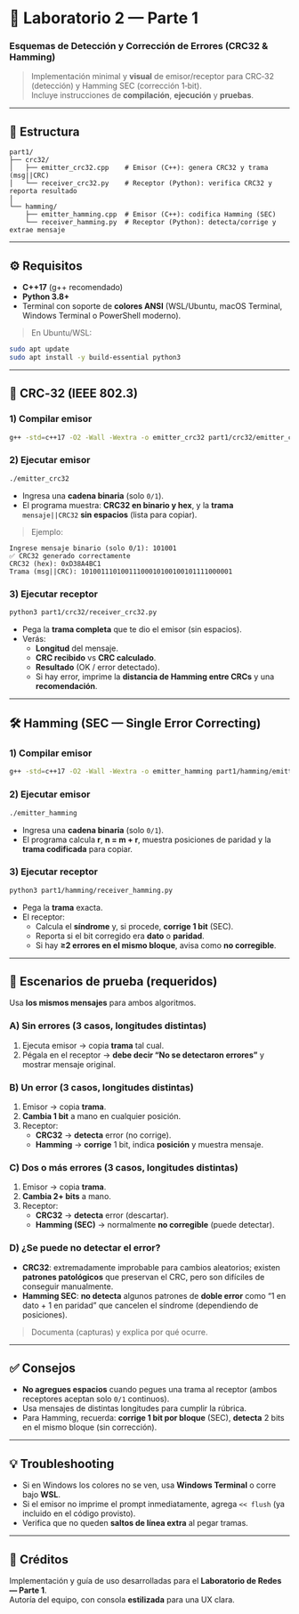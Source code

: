 # 📡 Laboratorio 2 — Parte 1
### Esquemas de **Detección y Corrección de Errores** (CRC32 & Hamming)

> Implementación minimal y **visual** de emisor/receptor para CRC‑32 (detección) y Hamming SEC (corrección 1‑bit).  
> Incluye instrucciones de **compilación**, **ejecución** y **pruebas**.

---

## 📂 Estructura

```
part1/
├── crc32/
│   ├── emitter_crc32.cpp    # Emisor (C++): genera CRC32 y trama (msg||CRC)
│   └── receiver_crc32.py    # Receptor (Python): verifica CRC32 y reporta resultado
│
└── hamming/
    ├── emitter_hamming.cpp  # Emisor (C++): codifica Hamming (SEC)
    └── receiver_hamming.py  # Receptor (Python): detecta/corrige y extrae mensaje
```

---

## ⚙️ Requisitos

- **C++17** (g++ recomendado)  
- **Python 3.8+**
- Terminal con soporte de **colores ANSI** (WSL/Ubuntu, macOS Terminal, Windows Terminal o PowerShell moderno).

> En Ubuntu/WSL:
```bash
sudo apt update
sudo apt install -y build-essential python3
```

---

## 🚀 CRC‑32 (IEEE 802.3)

### 1) Compilar emisor
```bash
g++ -std=c++17 -O2 -Wall -Wextra -o emitter_crc32 part1/crc32/emitter_crc32.cpp
```

### 2) Ejecutar emisor
```bash
./emitter_crc32
```
- Ingresa una **cadena binaria** (solo `0/1`).
- El programa muestra: **CRC32 en binario y hex**, y la **trama** `mensaje||CRC32` **sin espacios** (lista para copiar).

> Ejemplo:
```
Ingrese mensaje binario (solo 0/1): 101001
✅ CRC32 generado correctamente
CRC32 (hex): 0xD38A4BC1
Trama (msg||CRC): 10100111010011100010100100101111000001
```

### 3) Ejecutar receptor
```bash
python3 part1/crc32/receiver_crc32.py
```
- Pega la **trama completa** que te dio el emisor (sin espacios).
- Verás:
  - **Longitud** del mensaje.
  - **CRC recibido** vs **CRC calculado**.
  - **Resultado** (OK / error detectado).
  - Si hay error, imprime la **distancia de Hamming entre CRCs** y una **recomendación**.

---

## 🛠️ Hamming (SEC — Single Error Correcting)

### 1) Compilar emisor
```bash
g++ -std=c++17 -O2 -Wall -Wextra -o emitter_hamming part1/hamming/emitter_hamming.cpp
```

### 2) Ejecutar emisor
```bash
./emitter_hamming
```
- Ingresa una **cadena binaria** (solo `0/1`).  
- El programa calcula **r**, **n = m + r**, muestra posiciones de paridad y la **trama codificada** para copiar.

### 3) Ejecutar receptor
```bash
python3 part1/hamming/receiver_hamming.py
```
- Pega la **trama** exacta.  
- El receptor:
  - Calcula el **síndrome** y, si procede, **corrige 1 bit** (SEC).
  - Reporta si el bit corregido era **dato** o **paridad**.
  - Si hay **≥2 errores en el mismo bloque**, avisa como **no corregible**.

---

## 🧪 Escenarios de prueba (requeridos)

Usa **los mismos mensajes** para ambos algoritmos.

### A) Sin errores (3 casos, longitudes distintas)
1. Ejecuta emisor → copia **trama** tal cual.
2. Pégala en el receptor → **debe decir “No se detectaron errores”** y mostrar mensaje original.

### B) Un error (3 casos, longitudes distintas)
1. Emisor → copia **trama**.
2. **Cambia 1 bit** a mano en cualquier posición.
3. Receptor:
   - **CRC32** → **detecta** error (no corrige).
   - **Hamming** → **corrige** 1 bit, indica **posición** y muestra mensaje.

### C) Dos o más errores (3 casos, longitudes distintas)
1. Emisor → copia **trama**.
2. **Cambia 2+ bits** a mano.
3. Receptor:
   - **CRC32** → **detecta** error (descartar).
   - **Hamming (SEC)** → normalmente **no corregible** (puede detectar).

### D) ¿Se puede no detectar el error?
- **CRC32**: extremadamente improbable para cambios aleatorios; existen **patrones patológicos** que preservan el CRC, pero son difíciles de conseguir manualmente.
- **Hamming SEC**: **no detecta** algunos patrones de **doble error** como “1 en dato + 1 en paridad” que cancelen el síndrome (dependiendo de posiciones).

> Documenta (capturas) y explica por qué ocurre.

---

## ✅ Consejos

- **No agregues espacios** cuando pegues una trama al receptor (ambos receptores aceptan solo `0/1` continuos).
- Usa mensajes de distintas longitudes para cumplir la rúbrica.
- Para Hamming, recuerda: **corrige 1 bit por bloque** (SEC), **detecta** 2 bits en el mismo bloque (sin corrección).

---

## 💡 Troubleshooting

- Si en Windows los colores no se ven, usa **Windows Terminal** o corre bajo **WSL**.
- Si el emisor no imprime el prompt inmediatamente, agrega `<< flush` (ya incluido en el código provisto).
- Verifica que no queden **saltos de línea extra** al pegar tramas.

---

## 📜 Créditos

Implementación y guía de uso desarrolladas para el **Laboratorio de Redes — Parte 1**.  
Autoría del equipo, con consola **estilizada** para una UX clara.
